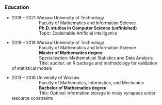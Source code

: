 ### Education

* 2018 – 2021	Warsaw University of Technology <br/>
&emsp; &emsp; &emsp; &emsp; &emsp; Faculty of Mathematics and Information Science <br/>
&emsp; &emsp; &emsp; &emsp; &emsp; **Ph.D. studies in Computer Science (unfinished)** <br/>
&emsp; &emsp; &emsp; &emsp; &emsp; Topic: Explainable Artificial Intelligence

* 2016 – 2018 	Warsaw University of Technology<br/>
&emsp; &emsp; &emsp; &emsp; &emsp; Faculty of Mathematics and Information Science<br/>
&emsp; &emsp; &emsp; &emsp; &emsp; **Master of Mathematics degree** <br/>
&emsp; &emsp; &emsp; &emsp; &emsp; Specialization: Mathematical Statistics and Data Analysis<br/>
&emsp; &emsp; &emsp; &emsp; &emsp; Title: auditor: an R package and methodology for validation of statistical models

* 2013 – 2016 	University of Warsaw <br/>
&emsp; &emsp; &emsp; &emsp; &emsp; Faculty of Mathematics, Informatics, and Mechanics 	
&emsp; &emsp; &emsp; &emsp; &emsp; **Bachelor of Mathematics degree** <br/>
&emsp; &emsp; &emsp; &emsp; &emsp; Title: Optimal information storage in noisy synapses under resource constraints
